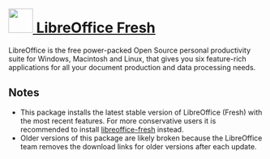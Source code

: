 # [<img src="https://cdn.jsdelivr.net/gh/chocolatey/chocolatey-coreteampackages@edba4a5849ff756e767cba86641bea97ff5721fe/icons/libreoffice.svg" width="48" height="48"/> LibreOffice Fresh](https://chocolatey.org/packages/libreoffice-fresh)


LibreOffice is the free power-packed Open Source personal productivity suite for Windows, Macintosh and Linux, that gives you six feature-rich applications for all your document production and data processing needs.

## Notes

- This package installs the latest stable version of LibreOffice (Fresh) with the most recent features. For more conservative users it is recommended to install [libreoffice-fresh](/packages/libreoffice-fresh) instead.
- Older versions of this package are likely broken because the LibreOffice team removes the download links for older versions after each update.
